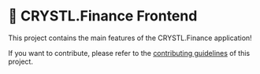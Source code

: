 # 💎 CRYSTL.Finance Frontend

This project contains the main features of the CRYSTL.Finance application!

If you want to contribute, please refer to the [contributing guidelines](./CONTRIBUTING.md) of this project.